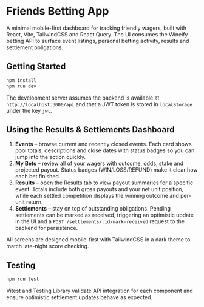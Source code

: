 # Friends Betting App

A minimal mobile-first dashboard for tracking friendly wagers, built with React, Vite, TailwindCSS and React Query. The UI consumes the Wineify betting API to surface event listings, personal betting activity, results and settlement obligations.

## Getting Started

```bash
npm install
npm run dev
```

The development server assumes the backend is available at `http://localhost:3000/api` and that a JWT token is stored in `localStorage` under the key `jwt`.

## Using the Results & Settlements Dashboard

1. **Events** – browse current and recently closed events. Each card shows pool totals, descriptions and close dates with status badges so you can jump into the action quickly.
2. **My Bets** – review all of your wagers with outcome, odds, stake and projected payout. Status badges (WIN/LOSS/REFUND) make it clear how each bet finished.
3. **Results** – open the Results tab to view payout summaries for a specific event. Totals include both gross payouts and your net unit position, while each settled competition displays the winning outcome and per-unit return.
4. **Settlements** – stay on top of outstanding obligations. Pending settlements can be marked as received, triggering an optimistic update in the UI and a `POST /settlements/:id/mark-received` request to the backend for persistence.

All screens are designed mobile-first with TailwindCSS in a dark theme to match late-night score checking.

## Testing

```bash
npm run test
```

Vitest and Testing Library validate API integration for each component and ensure optimistic settlement updates behave as expected.
